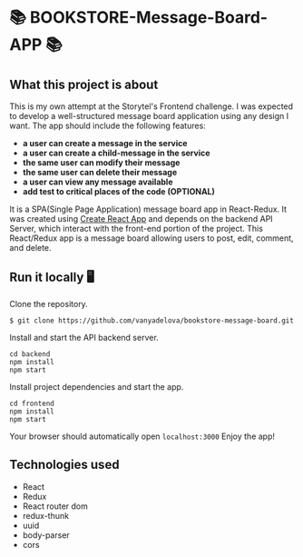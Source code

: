 
                     

# 📚 BOOKSTORE-Message-Board-APP 📚 

## What this project is about
This is my own attempt at the Storytel's Frontend challenge. I was expected to develop a well-structured message board application using any design I want. The app should include the following features:

- **a user can create a message in the service**
- **a user can create a child-message in the service**
- **the same user can modify their message**
- **the same user can delete their message**
- **a user can view any message available**
- **add test to critical places of the code (OPTIONAL)**

It is a SPA(Single Page Application) message board app in React-Redux.
It was created using [Create React App](https://facebook.github.io/create-react-app/) and depends on the backend API Server, which interact with the front-end portion of the project. This React/Redux app is a message board allowing users to post, edit, comment, and delete.


## Run it locally 🖥

Clone the repository.
```
$ git clone https://github.com/vanyadelova/bookstore-message-board.git
```
Install and start the API backend server.

```
cd backend
npm install
npm start
```

Install project dependencies and start the app.

```
cd frontend
npm install
npm start
```

Your browser should automatically open `localhost:3000` Enjoy the app!


## Technologies used

- React
- Redux
- React router dom
- redux-thunk
- uuid
- body-parser
- cors




